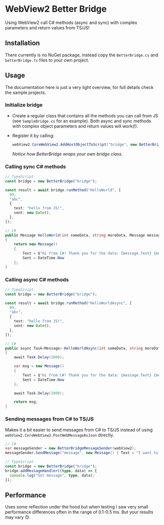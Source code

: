 # WebView2 Better Bridge

Using WebView2 call C# methods (async and sync) with complex parameters and return values from TS/JS!

## Installation

There currently is no NuGet package, instead copy the `BetterBridge.cs` and `betterBridge.ts` files to your own project.

## Usage

The documentation here is just a very light overview, for full details check the sample projects.

### Initialize bridge

- Create a regular class that contains all the methods you can call from JS (see `SampleBridge.cs` for an example). Both async and sync methods with complex object parameters and return values will work(!).

- Register it by calling:

  ```cs
  webView2.CoreWebView2.AddHostObjectToScript("bridge", new BetterBridge(new MyBridge(), webView2));
  ```

  _Notice how BetterBridge wraps your own bridge class._

### Calling sync C# methods

```ts
// TypeScript
const bridge = new BetterBridge("bridge");

const result = await bridge.runMethod("HelloWorld", [
  99,
  "abc",
  {
    text: "hello from JS!",
    sent: new Date(),
  },
]);
```

```cs
// C#
public Message HelloWorld(int someData, string moreData, Message message)
{
    return new Message()
    {
        Text = $"Hi from C#! Thank you for the data: {message.Text} {message.Sent} {someData} and {moreData}.",
        Sent = DateTime.Now
    };
}
```

### Calling async C# methods

```ts
// TypeScript
const bridge = new BetterBridge("bridge");

const result = await bridge.runMethod("HelloWorldAsync", [
  99,
  "abc",
  {
    text: "hello from JS!",
    sent: new Date(),
  },
]);
```

```cs
// C#
public async Task<Message> HelloWorldAsync(int someData, string moreData, Message message)
{
    await Task.Delay(1000);

    var msg = new Message()
    {
        Text = $"Hi from C#! Thank you for the data: {message.Text} {message.Sent} {someData} and {moreData}.",
        Sent = DateTime.Now
    };

    await Task.Delay(1000);

    return msg;
}
```

### Sending messages from C# to TS/JS

Makes it a bit easier to send messages from C# to TS/JS instead of using `webView2.CoreWebView2.PostWebMessageAsJson` directly.

```cs
// C#
var messageSender = new BetterBridgeMessageSender(webView2);
messageSender.SendMessage("message", new Message() { Text = "I want to report something", Sent = DateTime.Now });
```

```ts
// TypeScript
const bridge = new BetterBridge("bridge");
bridge.addMessageHandler((type, data) => {
  console.log("Got message", type, data);
});
```

## Performance

Uses some reflection under the hood but when testing I saw very small performance differences often in the range of 0.1-0.5 ms. But your results may vary 😊.
